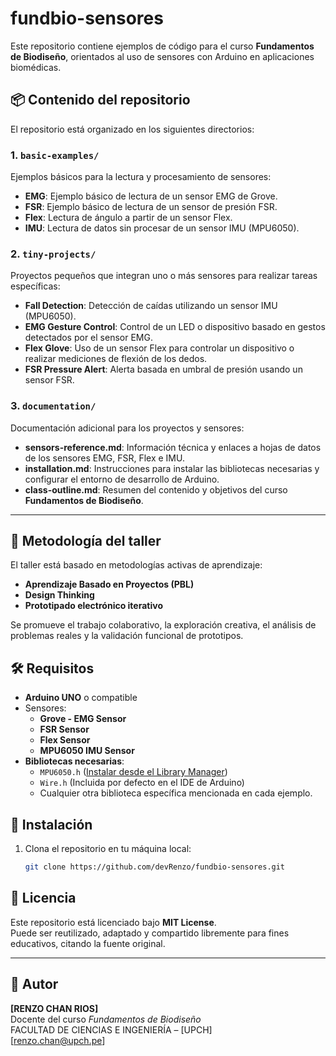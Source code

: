 # fundbio-sensores

Este repositorio contiene ejemplos de código para el curso **Fundamentos de Biodiseño**, orientados al uso de sensores con Arduino en aplicaciones biomédicas.

## 📦 Contenido del repositorio

El repositorio está organizado en los siguientes directorios:

### 1. **`basic-examples/`**  
Ejemplos básicos para la lectura y procesamiento de sensores:
- **EMG**: Ejemplo básico de lectura de un sensor EMG de Grove.
- **FSR**: Ejemplo básico de lectura de un sensor de presión FSR.
- **Flex**: Lectura de ángulo a partir de un sensor Flex.
- **IMU**: Lectura de datos sin procesar de un sensor IMU (MPU6050).

### 2. **`tiny-projects/`**  
Proyectos pequeños que integran uno o más sensores para realizar tareas específicas:
- **Fall Detection**: Detección de caídas utilizando un sensor IMU (MPU6050).
- **EMG Gesture Control**: Control de un LED o dispositivo basado en gestos detectados por el sensor EMG.
- **Flex Glove**: Uso de un sensor Flex para controlar un dispositivo o realizar mediciones de flexión de los dedos.
- **FSR Pressure Alert**: Alerta basada en umbral de presión usando un sensor FSR.

### 3. **`documentation/`**  
Documentación adicional para los proyectos y sensores:
- **sensors-reference.md**: Información técnica y enlaces a hojas de datos de los sensores EMG, FSR, Flex e IMU.
- **installation.md**: Instrucciones para instalar las bibliotecas necesarias y configurar el entorno de desarrollo de Arduino.
- **class-outline.md**: Resumen del contenido y objetivos del curso **Fundamentos de Biodiseño**.

---

## 🧠 Metodología del taller

El taller está basado en metodologías activas de aprendizaje:

- **Aprendizaje Basado en Proyectos (PBL)**
- **Design Thinking**
- **Prototipado electrónico iterativo**

Se promueve el trabajo colaborativo, la exploración creativa, el análisis de problemas reales y la validación funcional de prototipos.


## 🛠️ Requisitos

- **Arduino UNO** o compatible
- Sensores:
  - **Grove - EMG Sensor**
  - **FSR Sensor**
  - **Flex Sensor**
  - **MPU6050 IMU Sensor**
- **Bibliotecas necesarias**:
  - `MPU6050.h` ([Instalar desde el Library Manager](https://github.com/jrowberg/i2cdevlib))
  - `Wire.h` (Incluida por defecto en el IDE de Arduino)
  - Cualquier otra biblioteca específica mencionada en cada ejemplo.

## 🚀 Instalación

1. Clona el repositorio en tu máquina local:
   ```bash
   git clone https://github.com/devRenzo/fundbio-sensores.git

## 📜 Licencia

Este repositorio está licenciado bajo **MIT License**.  
Puede ser reutilizado, adaptado y compartido libremente para fines educativos, citando la fuente original.

---


## 👤 Autor

**[RENZO CHAN RIOS]**  
Docente del curso *Fundamentos de Biodiseño*  
FACULTAD DE CIENCIAS E INGENIERÍA – [UPCH]  
[renzo.chan@upch.pe]

